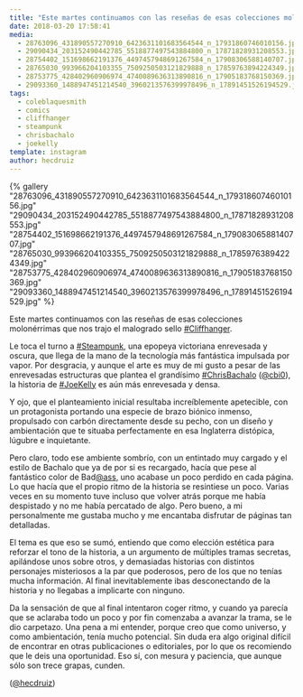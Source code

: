 ```yaml
---
title: "Este martes continuamos con las reseñas de esas colecciones molonérrimas que nos trajo el malogrado sello #Cliffhanger"
date: 2018-03-20 17:58:41
media: 
  - 28763096_431890557270910_6423631101683564544_n_17931860746010156.jpg
  - 29090434_203152490442785_5518877497543884800_n_17871828931208553.jpg
  - 28754402_151698662191376_4497457948691267584_n_17908306588140707.jpg
  - 28765030_993966204103355_7509250503121829888_n_17859763894224349.jpg
  - 28753775_428402960906974_4740089636313890816_n_17905183768150369.jpg
  - 29093360_1488947451214540_3960213576399978496_n_17891451526194529.jpg
tags: 
  - coleblaquesmith
  - comics
  - cliffhanger
  - steampunk
  - chrisbachalo
  - joekelly
template: instagram
author: hecdruiz
---
```


{% gallery "28763096_431890557270910_6423631101683564544_n_17931860746010156.jpg" "29090434_203152490442785_5518877497543884800_n_17871828931208553.jpg" "28754402_151698662191376_4497457948691267584_n_17908306588140707.jpg" "28765030_993966204103355_7509250503121829888_n_17859763894224349.jpg" "28753775_428402960906974_4740089636313890816_n_17905183768150369.jpg" "29093360_1488947451214540_3960213576399978496_n_17891451526194529.jpg" %}

Este martes continuamos con las reseñas de esas colecciones molonérrimas que nos trajo el malogrado sello [#Cliffhanger](/tags/cliffhanger).

Le toca el turno a [#Steampunk](/tags/steampunk), una epopeya victoriana enrevesada y oscura, que llega de la mano de la tecnología más fantástica impulsada por vapor. Por desgracia, y aunque el arte es muy de mi gusto a pesar de las enrevesadas estructuras que plantea el grandísimo [#ChrisBachalo](/tags/chrisbachalo) ([@cbi0](https://instagram.com/cbi0)), la historia de [#JoeKelly](/tags/joekelly) es aún más enrevesada y densa.

Y ojo, que el planteamiento inicial resultaba increíblemente apetecible, con un protagonista portando una especie de brazo biónico inmenso, propulsado con carbón directamente desde su pecho, con un diseño y ambientación que te situaba perfectamente en esa Inglaterra distópica, lúgubre e inquietante.

Pero claro, todo ese ambiente sombrío, con un entintado muy cargado y el estilo de Bachalo que ya de por si es recargado, hacía que pese al fantástico color de Bad[@ass](https://instagram.com/ass), uno acabase un poco perdido en cada página. Lo que hacía que el propio ritmo de la historia se resintiese un poco. Varias veces en su momento tuve incluso que volver atrás porque me había despistado y no me había percatado de algo. Pero bueno, a mi personalmente me gustaba mucho y me encantaba disfrutar de páginas tan detalladas.

El tema es que eso se sumó, entiendo que como elección estética para reforzar el tono de la historia, a un argumento de múltiples tramas secretas, apilándose unos sobre otros, y demasiadas historias con distintos personajes misteriosos a la par que poderosos, pero de los que no tenías mucha información. Al final inevitablemente ibas desconectando de la historia y no llegabas a implicarte con ninguno.

Da la sensación de que al final intentaron coger ritmo, y cuando ya parecía que se aclaraba todo un poco y por fin comenzaba a avanzar la trama, se le dio carpetazo. Una pena a mi entender, porque creo que como universo, y como ambientación, tenía mucho potencial. Sin duda era algo original difícil de encontrar en otras publicaciones o editoriales, por lo que os recomiendo que le deis una oportunidad. Eso sí, con mesura y paciencia, que aunque sólo son trece grapas, cunden.

([@hecdruiz](https://instagram.com/hecdruiz))
